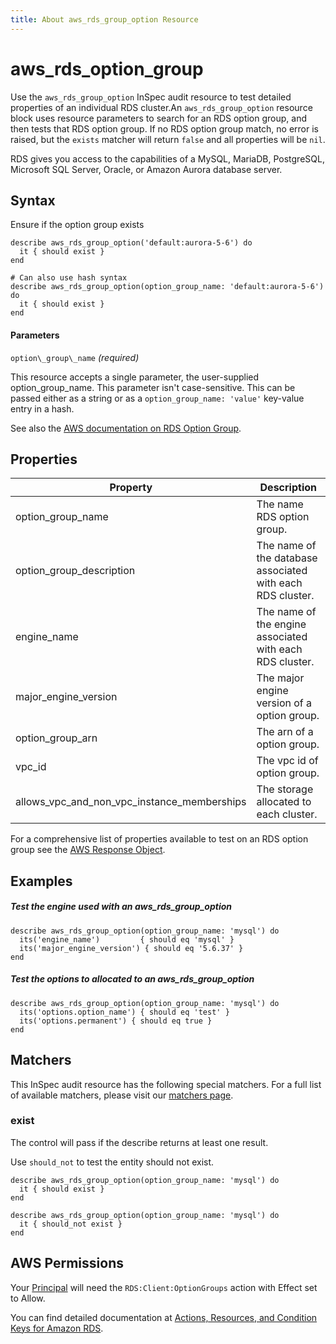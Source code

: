 ```yaml
---
title: About aws_rds_group_option Resource
---
```


# aws\_rds\_option\_group

Use the `aws_rds_group_option` InSpec audit resource to test detailed properties of an individual RDS cluster.An `aws_rds_group_option` resource block uses resource parameters to search for an RDS option group, and then tests that RDS option group.  If no RDS option group match, no error is raised, but the `exists` matcher will return `false` and all properties will be `nil`.

RDS gives you access to the capabilities of a MySQL, MariaDB, PostgreSQL, Microsoft SQL Server, Oracle, or Amazon Aurora database server.

## Syntax
Ensure if the option group exists

    describe aws_rds_group_option('default:aurora-5-6') do
      it { should exist }
    end

    # Can also use hash syntax
    describe aws_rds_group_option(option_group_name: 'default:aurora-5-6') do
      it { should exist }
    end

#### Parameters

`option\_group\_name`  _(required)_

This resource accepts a single parameter, the user-supplied option_group_name. This parameter isn't case-sensitive.
This can be passed either as a string or as a `option_group_name: 'value'` key-value entry in a hash.

See also the [AWS documentation on RDS Option Group](https://docs.aws.amazon.com/AWSCloudFormation/latest/UserGuide/aws-resource-rds-optiongroup.html).

## Properties
|Property                     | Description|
| ---                         | --- |
|option_group_name    | The name RDS option group. |
|option_group_description   | The name of the database associated with each RDS cluster. | 
|engine_name    | The name of the engine associated with each RDS cluster. |
|major_engine_version   | The major engine version of a option group. | 
|option_group_arn    | The arn of a option group.|
|vpc_id  | The vpc id of  option group. | 
|allows_vpc_and_non_vpc_instance_memberships    | The storage allocated to each cluster. |

For a comprehensive list of properties available to test on an RDS option group see the [AWS Response Object](https://docs.aws.amazon.com/sdk-for-ruby/v3/api/Aws/RDS/DBCluster.html).

## Examples

##### Test the engine used with an aws_rds_group_option

    describe aws_rds_group_option(option_group_name: 'mysql') do
      its('engine_name')         { should eq 'mysql' }
      its('major_engine_version') { should eq '5.6.37' }
    end

##### Test the options to allocated to an aws_rds_group_option

    describe aws_rds_group_option(option_group_name: 'mysql') do
      its('options.option_name') { should eq 'test' }
      its('options.permanent') { should eq true }
    end

## Matchers

This InSpec audit resource has the following special matchers. For a full list of available matchers, please visit our [matchers page](https://www.inspec.io/docs/reference/matchers/).

### exist

The control will pass if the describe returns at least one result.

Use `should_not` to test the entity should not exist.

    describe aws_rds_group_option(option_group_name: 'mysql') do
      it { should exist }
    end

    describe aws_rds_group_option(option_group_name: 'mysql') do
      it { should_not exist }
    end

## AWS Permissions

Your [Principal](https://docs.aws.amazon.com/IAM/latest/UserGuide/intro-structure.html#intro-structure-principal) will need the `RDS:Client:OptionGroups` action with Effect set to Allow.

You can find detailed documentation at [Actions, Resources, and Condition Keys for Amazon RDS](https://docs.aws.amazon.com/IAM/latest/UserGuide/list_amazonrds.html).
